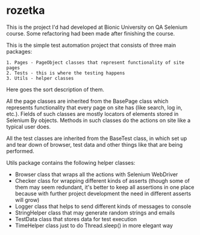 rozetka
=======

This is the project I'd had developed at Bionic University on QA Selenium course. 
Some refactoring had been made after finishing the course.

This is the simple test automation project that consists of three main packages: 

	1. Pages - PageObject classes that represent functionality of site pages 
	2. Tests - this is where the testing happens 
	3. Utils - helper classes

Here goes the sort description of them.

All the page classes are inherited from the BasePage class which represents 
functionality that every page on site has (like search, log in, etc.). 
Fields of such classes are mostly locators of elements stored in Selenium By objects. 
Methods in such classes do the actions on site like a typical user does.

All the test classes are inherited from the BaseTest class, in which set up and
tear down of browser, test data and other things like that are being performed.

Utils package contains the following helper classes:
- Browser class that wraps all the actions with Selenium WebDriver
- Checker class for wrapping different kinds of asserts (though some of them may seem 
  redundant, it's better to keep all assertions in one place because with further 
  project development the need in different asserts will grow)
- Logger class that helps to send different kinds of messages to console
- StringHelper class that may generate random strings and emails
- TestData class that stores data for test execution
- TimeHelper class just to do Thread.sleep() in more elegant way
